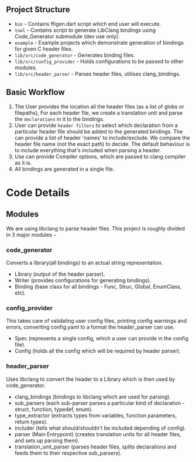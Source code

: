 ## Project Structure

- `bin` - Contains ffigen.dart script which end user will execute.
- `tool` - Contains script to generate LibClang bindings using Code_Generator submodule (dev use only).
- `example` - Example projects which demonstrate generation of bindings for given C header files.
- `lib/src/code_generator` - Generates binding files.
- `lib/src/config_provider` - Holds configurations to be passed to other modules.
- `lib/src/header_parser` - Parses header files, utilises clang_bindings.

## Basic Workflow
1. The User provides the location all the header files (as a list of globs or filepaths),
For each header file, we create a translation unit and parse the `declarations` in it
to the bindings.
2. User can provide `header filters` to select which declaration from a particular header file should be added to the generated bindings. The can provide a list of header 'names' to include/exclude.
We compare the header file name (not the exact path) to decide.
The default behaviour is to include everything that's included when parsing a header.
3. Use can provide Compiler options, which are passed to clang compiler as it is.
4. All bindings are generated in a single file.

# Code Details
## Modules
We are using libclang to parse header files.
This project is roughly divided in 3 major modules -
### code_generator
Converts a library(all bindings) to an actual string representation.
- Library (output of the header parser).
- Writer (provides configurations for generating bindings).
- Binding (base class for all bindings - Func, Struc, Global, EnumClass, etc).
### config_provider
This takes care of validating user config files, printing config warnings and errors,
converting config.yaml to a format the header_parser can use.
- Spec (represents a single config, which a user can provide in the config file).
- Config (holds all the config which will be required by header parser).
### header_parser
Uses libclang to convert the header to a Library which is then used by code_generator.
- clang_bindings (bindings to libclang which are used for parsing).
- sub_parsers (each sub-parser parses a particular kind of declaration - struct, function, typedef, enum).
- type_extractor (extracts types from variables, function parameters, return types).
- includer (tells what should/shouldn't be included depending of config).
- parser (Main Entrypoint) (creates translation units for all header files, and sets up parsing them).
- translation_unit_parser (parses header files, splits declarations and feeds them to their respective sub_parsers).
